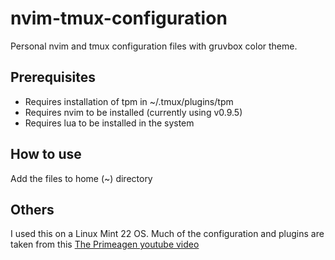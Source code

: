 # nvim-tmux-configuration
Personal nvim and tmux configuration files with gruvbox color theme.

## Prerequisites
- Requires installation of tpm in ~/.tmux/plugins/tpm
- Requires nvim to be installed (currently using v0.9.5)
- Requires lua to be installed in the system

## How to use
Add the files to home (~) directory

## Others
I used this on a Linux Mint 22 OS.
Much of the configuration and plugins are taken from this [The Primeagen youtube video](https://youtu.be/w7i4amO_zaE?si=9UdWkqHR-pVDz2Jv)



